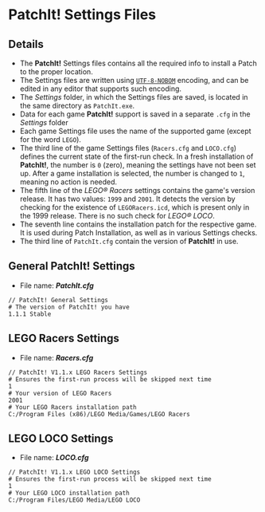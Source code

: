 PatchIt! Settings Files
=======================

Details
-------

* The **PatchIt!** Settings files contains all the required info to install a Patch to the proper location.
* The Settings files are written using [`UTF-8-NOBOM`](http://en.wikipedia.org/wiki/UTF-8#Byte_order_mark) encoding, and can be edited in any editor that supports such encoding.
* The _Settings_ folder, in which the Settings files are saved, is located in the same directory as `PatchIt.exe`.
* Data for each game **PatchIt!** support is saved in a separate `.cfg` in the _Settings_ folder
* Each game Settings file uses the name of the supported game (except for the word `LEGO`).
* The third line of the game Settings files (`Racers.cfg` and `LOCO.cfg`) defines the current state of the first-run check. In a fresh installation of **PatchIt!**,
the number is `0` (zero), meaning the settings have not been set up. After a game installation is selected, the number is changed to `1`,
meaning no action is needed.
* The fifth line of the _LEGO® Racers_ settings contains the game's version release. It has two values: `1999` and `2001`.
It detects the version by checking for the existence of `LEGORacers.icd`, which is present only in the 1999 release.
There is no such check for _LEGO® LOCO_.
* The seventh line contains the installation patch for the respective game. It is used during Patch Installation, as well as in
various Settings checks.
* The third line of `PatchIt.cfg` contain the version of **PatchIt!** in use.

General PatchIt! Settings
-------------------------

* File name: _**PatchIt.cfg**_

```
// PatchIt! General Settings
# The version of PatchIt! you have
1.1.1 Stable
```

LEGO Racers Settings
--------------------

* File name: _**Racers.cfg**_

```
// PatchIt! V1.1.x LEGO Racers Settings
# Ensures the first-run process will be skipped next time
1
# Your version of LEGO Racers
2001
# Your LEGO Racers installation path
C:/Program Files (x86)/LEGO Media/Games/LEGO Racers
```

LEGO LOCO Settings
------------------

* File name: _**LOCO.cfg**_

```
// PatchIt! V1.1.x LEGO LOCO Settings
# Ensures the first-run process will be skipped next time
1
# Your LEGO LOCO installation path
C:/Program Files/LEGO Media/LEGO LOCO
```
